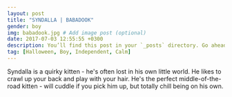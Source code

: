 ```yaml
---
layout: post
title: "SYNDALLA | BABADOOK"
gender: boy
img: babadook.jpg # Add image post (optional)
date: 2017-07-03 12:55:55 +0300
description: You’ll find this post in your `_posts` directory. Go ahead and edit it and re-build the site to see your changes. # Add post description (optional)
tag: [Halloween, Boy, Independent, Calm]
---
```


Syndalla is a quirky kitten - he's often lost in his own little world. He likes to crawl up your back and play with your hair. He's the perfect middle-of-the-road kitten - will cuddle if you pick him up, but totally chill being on his own. 